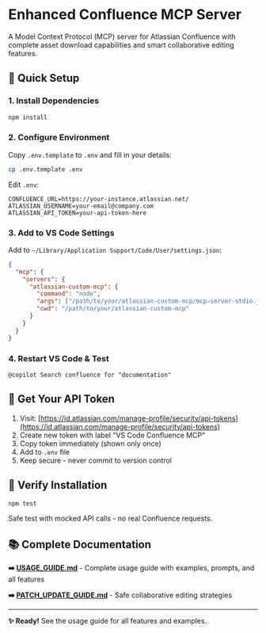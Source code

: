 # Enhanced Confluence MCP Server

A Model Context Protocol (MCP) server for Atlassian Confluence with complete asset download capabilities and smart collaborative editing features.

## 🚀 Quick Setup

### 1. Install Dependencies
```bash
npm install
```

### 2. Configure Environment
Copy `.env.template` to `.env` and fill in your details:
```bash
cp .env.template .env
```

Edit `.env`:
```
CONFLUENCE_URL=https://your-instance.atlassian.net/
ATLASSIAN_USERNAME=your-email@company.com
ATLASSIAN_API_TOKEN=your-api-token-here
```

### 3. Add to VS Code Settings
Add to `~/Library/Application Support/Code/User/settings.json`:
```json
{
  "mcp": {
    "servers": {
      "atlassian-custom-mcp": {
        "command": "node",
        "args": ["/path/to/your/atlassian-custom-mcp/mcp-server-stdio.js"],
        "cwd": "/path/to/your/atlassian-custom-mcp"
      }
    }
  }
}
```

### 4. Restart VS Code & Test
```
@copilot Search confluence for "documentation"
```

## 🔑 Get Your API Token

1. Visit: [https://id.atlassian.com/manage-profile/security/api-tokens](https://id.atlassian.com/manage-profile/security/api-tokens)
2. Create new token with label "VS Code Confluence MCP"
3. Copy token immediately (shown only once)
4. Add to `.env` file
5. Keep secure - never commit to version control

## 🧪 Verify Installation

```bash
npm test
```

Safe test with mocked API calls - no real Confluence requests.

## 📚 Complete Documentation

**➡️ [USAGE_GUIDE.md](./USAGE_GUIDE.md)** - Complete usage guide with examples, prompts, and all features

**➡️ [PATCH_UPDATE_GUIDE.md](./PATCH_UPDATE_GUIDE.md)** - Safe collaborative editing strategies

---

**✨ Ready!** See the usage guide for all features and examples.



